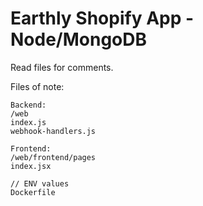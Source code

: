 # Earthly Shopify App - Node/MongoDB

Read files for comments. 

Files of note:
```
Backend:
/web
index.js
webhook-handlers.js

Frontend:
/web/frontend/pages
index.jsx

// ENV values
Dockerfile
```
